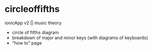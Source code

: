 # circleoffifths
ionicApp v2 || music theory

* circle of fifths diagram
* breakdown of major and minor keys (with diagrams of keyboards)
* "how to" page
